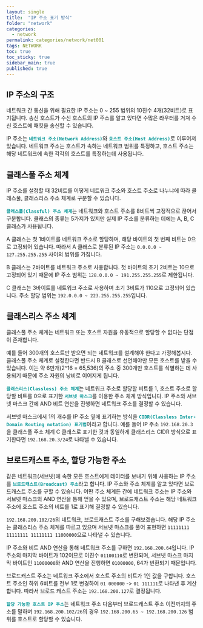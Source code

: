 ```yaml
---
layout: single
title:  "IP 주소 표기 방식"
folder: "network"
categories:
  - network
permalink: categories/network/net001
tags: NETWORK
toc: true
toc_sticky: true
sidebar_main: true
published: true
---
```


## IP 주소의 구조
네트워크 간 통신을 위해 필요한 IP 주소는 0 ~ 255 범위의 10진수 4개(32비트)로 표기됩니다. 송신 호스트가 수신 호스트의 IP 주소를 알고 있다면 수많은 라우터를 거쳐 수신 호스트에 패킷을 송신할 수 있습니다.

IP 주소는 <span style="color: rgb(3, 150, 150); font-weight: bold;">`네트워크 주소(Network Address)`</span>와 <span style="color: rgb(3, 150, 150); font-weight: bold;">`호스트 주소(Host Address)`</span>로 이루어져 있습니다. 네트워크 주소는 호스트가 속하는 네트워크 범위를 특정하고, 호스트 주소는 해당 네트워크에 속한 각각의 호스트를 특정하는데 사용됩니다.

## 클래스풀 주소 체계
IP 주소를 설정할 때 32비트를 어떻게 네트워크 주소와 호스트 주소로 나누냐에 따라 클래스풀, 클래스리스 주소 체계로 구분할 수 있습니다.

<span style="color: rgb(3, 150, 150); font-weight: bold;">`클래스풀(Classful) 주소 체계`</span>는 네트워크와 호스트 주소를 8비트씩 고정적으로 끊어서 구분합니다. 클래스의 종류는 5가지가 있지만 실제 IP 주소를 분류하는 데에는 A, B, C 클래스가 사용됩니다.

A 클래스는 첫 1바이트를 네트워크 주소로 할당하며, 해당 바이트의 첫 번째 비트는 0으로 고정되어 있습니다. 따라서 A 클래스로 분류된 IP 주소는 `0.0.0.0 ~ 127.255.255.255` 사이의 범위를 가집니다.

B 클래스는 2바이트를 네트워크 주소로 사용합니다. 첫 바이트의 초기 2비트는 10으로 고정되어 있기 때문에 IP 주소 범위는 `128.0.0.0 ~ 191.255.255.255`로 제한됩니다.

C 클래스는 3바이트를 네트워크 주소로 사용하며 초기 3비트가 110으로 고정되어 있습니다. 주소 할당 범위는 `192.0.0.0 ~ 223.255.255.255`입니다.

## 클래스리스 주소 체계
클래스풀 주소 체계는 네트워크 또는 호스트 자원을 유동적으로 할당할 수 없다는 단점이 존재합니다.

예를 들어 300개의 호스트만 받으면 되는 네트워크를 설계해야 한다고 가정해봅시다. 클래스풀 주소 체계로 설정한다면 반드시 B 클래스로 선언해야만 모든 호스트를 받을 수 있습니다. 이는 약 6만개(2^16 = 65,536)의 주소 중 300개만 호스트를 식별하는 데 사용되기 때문에 주소 자원의 낭비로 이어지게 됩니다.

<span style="color: rgb(3, 150, 150); font-weight: bold;">`클래스리스(Classless) 주소 체계`</span>는 네트워크 주소로 할당할 비트를 1, 호스트 주소로 할당할 비트를 0으로 표기한 <span style="color: rgb(3, 150, 150); font-weight: bold;">`서브넷 마스크`</span>를 이용한 주소 체계 방식입니다. IP 주소와 서브넷 마스크 간에 AND 비트 연산을 진행하면 네트워크 주소를 결정할 수 있습니다.

서브넷 마스크에서 1의 개수를 IP 주소 옆에 표기하는 방식을 <span style="color: rgb(3, 150, 150); font-weight: bold;">`CIDR(Classless Inter-Domain Routing notation) 표기법`</span>이라고 합니다. 예를 들어 IP 주소 `192.168.20.3`을 클래스풀 주소 체계 C 클래스로 표기한 것과 동일하게 클래스리스 CIDR 방식으로 표기한다면 `192.168.20.3/24`로 나타낼 수 있습니다.

## 브로드캐스트 주소, 할당 가능한 주소
같은 네트워크(서브넷)에 속한 모든 호스트에게 데이터를 보내기 위해 사용하는 IP 주소를 <span style="color: rgb(3, 150, 150); font-weight: bold;">`브로드캐스트(Broadcast) 주소`</span>라고 합니다.
IP 주소와 주소 체계를 알고 있다면 브로드캐스트 주소를 구할 수 있습니다. 어떤 주소 체계든 간에 네트워크 주소는 IP 주소와 서브넷 마스크의 AND 연산을 통해 얻을 수 있으며, 브로드캐스트 주소는 해당 네트워크 주소에 호스트 주소의 비트를 1로 표기해 결정할 수 있습니다.

`192.168.200.102/26`의 네트워크, 브로드캐스트 주소를 구해보겠습니다. 해당 IP 주소는 클래스리스 주소 체계를 따르고 있으며 서브넷 마스크를 풀어 표현하면 `11111111 11111111 11111111 11000000`으로 나타낼 수 있습니다.

IP 주소와 비트 AND 연산을 통해 네트워크 주소를 구하면 `192.168.200.64`입니다. IP 주소의 마지막 바이트가 102이므로 이진수 `01100110`로 변환되며, 서브넷 마스크 마지막 바이트인 `11000000`와 AND 연산을 진행하면 `01000000`, 64가 반환되기 때문입니다.

브로드캐스트 주소는 네트워크 주소에서 호스트 주소의 비트가 1인 값을 구합니다. 호스트 주소인 하위 6비트를 전부 1로 변경하여 `01 000000` -> `01 111111`로 나타낸 후 계산합니다. 따라서 브로드 캐스트 주소는 `192.168.200.127`로 결정됩니다.

<span style="color: rgb(3, 150, 150); font-weight: bold;">`할당 가능한 호스트 IP 주소`</span>는 네트워크 주소 다음부터 브로드캐스트 주소 이전까지의 주소를 말하며 `192.168.200.102/26`의 경우 `192.168.200.65 ~ 192.168.200.126` 범위를 호스트로 할당할 수 있습니다.